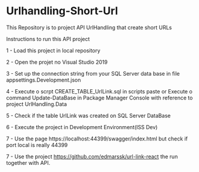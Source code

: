 # Urlhandling-Short-Url
 This Repository is to project API UrlHandling that create short URLs
 

Instructions to run this API project

1 - Load this project in local repository

2 - Open the projet no Visual Studio 2019

3 - Set up the connection string from your SQL Server data base in file appsettings.Development.json 

4 - Execute o scrpt  CREATE_TABLE_UrlLink.sql in scripts paste or Execute o command Update-DataBase in Package Manager Console 
with reference to project UrlHandling.Data 

5 - Check if the table UrlLink was created on SQL Server DataBase

6 - Execute the project in Development Environment(ISS Dev)

7 - Use the page https://localhost:44399/swagger/index.html but check if port local is really 44399

7 - Use the project https://github.com/edmarssk/url-link-react the run together with API.
